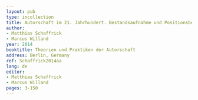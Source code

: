 ```yaml
---
layout: pub
type: incollection
title: Autorschaft im 21. Jahrhundert. Bestandsaufnahme und Positionsbestimmung
author:
- Matthias Schaffrick
- Marcus Willand
year: 2014
booktitle: Theorien und Praktiken der Autorschaft
address: Berlin, Germany
ref: Schaffrick2014aa
lang: de
editor:
- Matthias Schaffrick
- Marcus Willand
pages: 3-150
---
```

